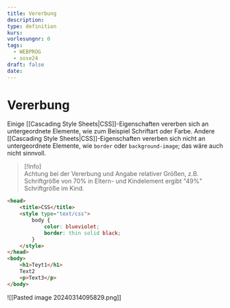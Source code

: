 ```yaml
---
title: Vererbung
description: 
type: definition
kurs: 
vorlesungnr: 0
tags:
  - WEBPROG
  - sose24
draft: false
date:
---
```


# Vererbung

Einige [[Cascading Style Sheets|CSS]]-Eigenschaften vererben sich an untergeordnete Elemente, wie zum Beispiel Schriftart oder Farbe. Andere [[Cascading Style Sheets|CSS]]-Eigenschaften vererben sich nicht an untergeordnete Elemente, wie `border` oder `background-image`; das wäre auch nicht sinnvoll.

> [!Info]  
> Achtung bei der Vererbung und Angabe relativer Größen, z.B. Schriftgröße von 70% in Eltern- und Kindelement ergibt "49%" Schriftgröße im Kind.

```html
<head>
	<title>CSS</title>
	<style type="text/css">
		body {
			color: blueviolet;
			border: thin solid black;
		}
	</style>
</head>
<body>
	<h1>Teyt1</h1>
	Text2
	<p>Text3</p>
</body>
```

![[Pasted image 20240314095829.png]]